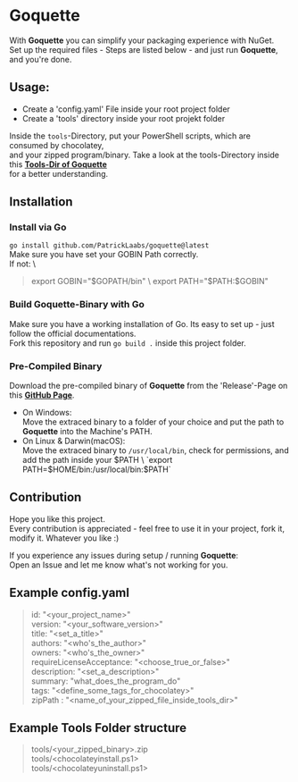 # Goquette

With **Goquette** you can simplify your packaging experience with NuGet. \
Set up the required files - Steps are listed below - and just run **Goquette**, and you're done.

## Usage:

* Create a 'config.yaml' File inside your root project folder
* Create a 'tools' directory inside your root projekt folder

Inside the `tools`-Directory, put your PowerShell scripts, which are consumed by chocolatey, \
and your zipped program/binary.
Take a look at the tools-Directory inside this **[Tools-Dir of Goquette](https://github.com/PatrickLaabs/goquette/tree/main/tools)** \
for a better understanding.

## Installation

### Install via Go
`go install github.com/PatrickLaabs/goquette@latest` \
Make sure you have set your GOBIN Path correctly. \
If not: \
> export GOBIN="$GOPATH/bin" \
> export PATH="$PATH:$GOBIN"

### Build Goquette-Binary with Go
Make sure you have a working installation of Go. Its easy to set up - just follow the official documentations. \
Fork this repository and run `go build .` inside this project folder.

### Pre-Compiled Binary
Download the pre-compiled binary of **Goquette** from the 'Release'-Page on this **[GitHub Page](https://github.com/PatrickLaabs/goquette/releases)**.

* On Windows: \
Move the extraced binary to a folder of your choice and put the path to **Goquette** into the Machine's PATH.
* On Linux & Darwin(macOS): \
Move the extraced binary to `/usr/local/bin`, check for permissions,
and add the path inside your $PATH \
`export PATH=$HOME/bin:/usr/local/bin:$PATH`

## Contribution

Hope you like this project. \
Every contribution is appreciated - feel free to use it in your project, fork it, modify it. Whatever you like :) 

If you experience any issues during setup / running **Goquette**: \
Open an Issue and let me know what's not working for you.

##  Example config.yaml

> id: "<your_project_name>" \
> version: "<your_software_version>" \
> title: "<set_a_title>" \
> authors: "<who's_the_author>" \
> owners: "<who's_the_owner>" \
> requireLicenseAcceptance: "<choose_true_or_false>" \
> description: "<set_a_description>" \
> summary: "what_does_the_program_do" \
> tags: "<define_some_tags_for_chocolatey>" \
> zipPath : "<name_of_your_zipped_file_inside_tools_dir>"

## Example Tools Folder structure

> tools/<your_zipped_binary>.zip \
> tools/<chocolateyinstall.ps1> \
> tools/<chocolateyuninstall.ps1>